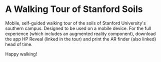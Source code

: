 # A Walking Tour of Stanford Soils
Mobile, self-guided walking tour of the soils of Stanford University's southern campus. Designed to be used on a mobile device. For the full experience (which includes an augmented reality component), download the app HP Reveal (linked in the tour) and print the AR finder (also linked) head of time.

Happy walking!
